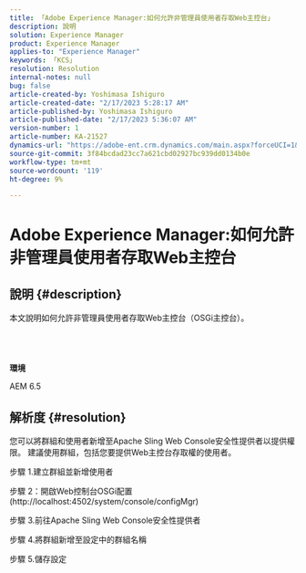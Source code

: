 ```yaml
---
title: 「Adobe Experience Manager:如何允許非管理員使用者存取Web主控台」
description: 說明
solution: Experience Manager
product: Experience Manager
applies-to: "Experience Manager"
keywords: 「KCS」
resolution: Resolution
internal-notes: null
bug: false
article-created-by: Yoshimasa Ishiguro
article-created-date: "2/17/2023 5:28:17 AM"
article-published-by: Yoshimasa Ishiguro
article-published-date: "2/17/2023 5:36:07 AM"
version-number: 1
article-number: KA-21527
dynamics-url: "https://adobe-ent.crm.dynamics.com/main.aspx?forceUCI=1&pagetype=entityrecord&etn=knowledgearticle&id=bfaac1dd-83ae-ed11-aad1-6045bd0061cb"
source-git-commit: 3f84bcdad23cc7a621cbd02927bc939dd0134b0e
workflow-type: tm+mt
source-wordcount: '119'
ht-degree: 9%

---
```


# Adobe Experience Manager:如何允許非管理員使用者存取Web主控台

## 說明 {#description}

本文說明如何允許非管理員使用者存取Web主控台（OSGi主控台）。<br><br> <br><br><br>
<b>環境</b>

AEM 6.5


## 解析度 {#resolution}


您可以將群組和使用者新增至Apache Sling Web Console安全性提供者以提供權限。
建議使用群組，包括您要提供Web主控台存取權的使用者。

步驟 1.建立群組並新增使用者

步驟 2：開啟Web控制台OSGi配置(http://localhost:4502/system/console/configMgr)

步驟 3.前往Apache Sling Web Console安全性提供者

步驟 4.將群組新增至設定中的群組名稱

步驟 5.儲存設定
